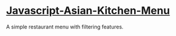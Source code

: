 # [Javascript-Asian-Kitchen-Menu](https://github.com/silakmehmet)

A simple restaurant menu with filtering features.
